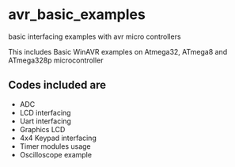 # avr_basic_examples
basic interfacing examples with avr micro controllers

This includes Basic WinAVR examples on Atmega32, ATmega8 and ATmega328p microcontroller
## Codes included are
- ADC
- LCD interfacing
- Uart interfacing 
- Graphics LCD
- 4x4 Keypad interfacing
- Timer modules usage
- Oscilloscope example

